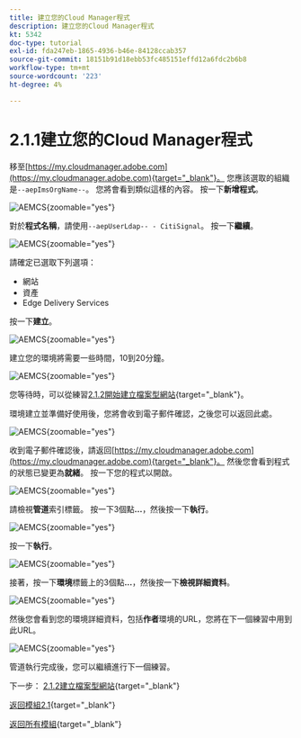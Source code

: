 ```yaml
---
title: 建立您的Cloud Manager程式
description: 建立您的Cloud Manager程式
kt: 5342
doc-type: tutorial
exl-id: fda247eb-1865-4936-b46e-84128ccab357
source-git-commit: 18151b91d18ebb53fc485151effd12a6fdc2b6b8
workflow-type: tm+mt
source-wordcount: '223'
ht-degree: 4%

---
```


# 2.1.1建立您的Cloud Manager程式

移至[https://my.cloudmanager.adobe.com](https://my.cloudmanager.adobe.com){target="_blank"}。 您應該選取的組織是`--aepImsOrgName--`。 您將會看到類似這樣的內容。 按一下&#x200B;**新增程式**。

![AEMCS](./images/aemcs1.png){zoomable="yes"}

對於&#x200B;**程式名稱**，請使用`--aepUserLdap-- - CitiSignal`。 按一下&#x200B;**繼續**。

![AEMCS](./images/aemcs2.png){zoomable="yes"}

請確定已選取下列選項：

- 網站
- 資產
- Edge Delivery Services

按一下&#x200B;**建立**。

![AEMCS](./images/aemcs3.png){zoomable="yes"}

建立您的環境將需要一些時間，10到20分鐘。

![AEMCS](./images/aemcs4.png){zoomable="yes"}

您等待時，可以從練習[2.1.2開始建立檔案型網站](./ex2.md){target="_blank"}。

環境建立並準備好使用後，您將會收到電子郵件確認，之後您可以返回此處。

![AEMCS](./images/aemcs5.png){zoomable="yes"}

收到電子郵件確認後，請返回[https://my.cloudmanager.adobe.com](https://my.cloudmanager.adobe.com){target="_blank"}。 然後您會看到程式的狀態已變更為&#x200B;**就緒**。 按一下您的程式以開啟。

![AEMCS](./images/aemcs6.png){zoomable="yes"}

請檢視&#x200B;**管道**&#x200B;索引標籤。 按一下3個點&#x200B;**...**，然後按一下&#x200B;**執行**。

![AEMCS](./images/aemcs7.png){zoomable="yes"}

按一下&#x200B;**執行**。

![AEMCS](./images/aemcs8.png){zoomable="yes"}

接著，按一下&#x200B;**環境**&#x200B;標籤上的3個點&#x200B;**...**，然後按一下&#x200B;**檢視詳細資料**。

![AEMCS](./images/aemcs9.png){zoomable="yes"}

然後您會看到您的環境詳細資料，包括&#x200B;**作者**&#x200B;環境的URL，您將在下一個練習中用到此URL。

![AEMCS](./images/aemcs10.png){zoomable="yes"}

管道執行完成後，您可以繼續進行下一個練習。

下一步： [2.1.2建立檔案型網站](./ex2.md){target="_blank"}

[返回模組2.1](./aemcs.md){target="_blank"}

[返回所有模組](./../../../overview.md){target="_blank"}
